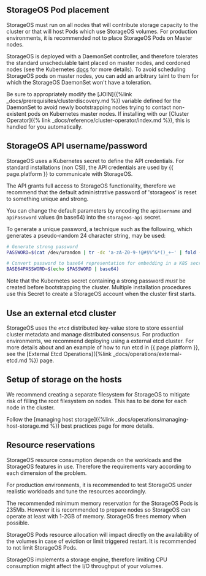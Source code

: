 
## StorageOS Pod placement

StorageOS must run on all nodes that will contribute storage capacity to
the cluster or that will host Pods which use StorageOS volumes. For production
environments, it is recommended not to place StorageOS Pods on Master nodes.

StorageOS is deployed with a DaemonSet controller, and therefore tolerates the
standard unschedulable taint placed on master nodes, and cordoned nodes (see
the Kubernetes
[docs](https://kubernetes.io/docs/concepts/workloads/controllers/daemonset/)
for more details). To avoid scheduling StorageOS pods on master nodes, you can
add an arbitrary taint to them for which the StorageOS DaemonSet won't have a
toleration.

Be sure to appropriately modify the [JOIN]({%link
_docs/prerequisites/clusterdiscovery.md %}) variable defined for the DaemonSet
to avoid newly bootstrapping nodes trying to contact non-existent pods on
Kubernetes master nodes. If installing with our [Cluster Operator]({% link
_docs/reference/cluster-operator/index.md %}), this is handled for you automatically. 

## StorageOS API username/password

StorageOS uses a Kubernetes secret to define the API credentials. For standard
installations (non CSI), the API credentials are used by {{ page.platform }} to
communicate with StorageOS.

The API grants full access to StorageOS functionality, therefore we recommend
that the default administrative password of 'storageos' is reset to something
unique and strong.

You can change the default parameters by encoding the `apiUsername` and
`apiPassword` values (in base64) into the `storageos-api` secret.

To generate a unique password, a technique such as the following, which
generates a pseudo-random 24 character string, may be used:

```bash
# Generate strong password
PASSWORD=$(cat /dev/urandom | tr -dc 'a-zA-Z0-9-!@#$%^&*()_+~' | fold -w 24 | head -n 1)

# Convert password to base64 representation for embedding in a K8S secret
BASE64PASSWORD=$(echo $PASSWORD | base64)
```

Note that the Kubernetes secret containing a strong password *must* be created
before bootstrapping the cluster. Multiple installation procedures use this
Secret to create a StorageOS account when the cluster first starts.

## Use an external etcd cluster

StorageOS uses the `etcd` distributed key-value store to store essential
cluster metadata and manage distributed consensus. For production environments,
we recommend deploying using a external etcd cluster. For more details about
and an example of how to run etcd in {{ page.platform }}, see the [External
Etcd Operations]({%link _docs/operations/external-etcd.md %}) page.

## Setup of storage on the hosts

We recommend creating a separate filesystem for StorageOS to mitigate
risk of filling the root filesystem on nodes. This has to be done for each node
in the cluster.

Follow the [managing host storage]({%link _docs/operations/managing-host-storage.md
%}) best practices page for more details.

## Resource reservations

StorageOS resource consumption depends on the workloads and the StorageOS
features in use. Therefore the requirements vary according to each dimension of
the problem.

For production environments, it is recommended to test StorageOS under
realistic workloads and tune the resources accordingly.

The recommended minimum memory reservation for the StorageOS Pods is 235Mb.
However it is recommended to prepare nodes so StorageOS can operate at least
with 1-2GB of memory. StorageOS frees memory when possible.

StorageOS Pods resource allocation will impact directly on the availability of
the volumes in case of eviction or limit triggered restart. It is recommended
to not limit StorageOS Pods.

StorageOS implements a storage engine, therefore limiting CPU consumption might
affect the I/O throughput of your volumes.

